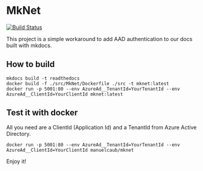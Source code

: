 # MkNet
[![Build Status](https://dev.azure.com/manuelcanete/Cross/_apis/build/status/manuelcaub.MkNet?branchName=master)](https://dev.azure.com/manuelcanete/Cross/_build/latest?definitionId=1&branchName=master)

This project is a simple workaround to add AAD authentication to our docs built with mkdocs.

## How to build

```console
mkdocs build -t readthedocs
docker build -f ./src/MkNet/Dockerfile ./src -t mknet:latest
docker run -p 5001:80 --env AzureAd__TenantId=YourTenantId --env AzureAd__ClientId=YourClientId mknet:latest

```

## Test it with docker

All you need are a ClientId (Application Id) and a TenantId from Azure Active Directory.

```console
docker run -p 5001:80 --env AzureAd__TenantId=YourTenantId --env AzureAd__ClientId=YourClientId manuelcaub/mknet
```

Enjoy it!
